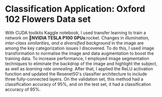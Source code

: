 # Classification Application: Oxford 102 Flowers Data set 

With CUDA toolkits Kaggle notebook, I used transfer learning to train a network on 🚀**NVIDIA TESLA P100 GPUs**:rocket. Changes in _illumination, inter-class similarities, and a diversified background_ in the image are among the key categorization issues I discovered. To do this, I used image transformation to normalise the image and data augmentation to boost the training data. To increase performance, I employed image segmentation techniques to eliminate the backdrop of the image and highlight the subject, as well as _learning rate annealing_. After that, I applied the ReLU activation function and updated the Resenet50's classifier architecture to include three fully-connected layers. On the validation set, this method had a classification accuracy of 95%, and on the test set, it had a classification accuracy of 95%.

